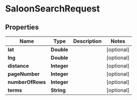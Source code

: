 
# SaloonSearchRequest

## Properties
Name | Type | Description | Notes
------------ | ------------- | ------------- | -------------
**lat** | **Double** |  |  [optional]
**lng** | **Double** |  |  [optional]
**distance** | **Integer** |  |  [optional]
**pageNumber** | **Integer** |  |  [optional]
**numberOfRows** | **Integer** |  |  [optional]
**terms** | **String** |  |  [optional]



